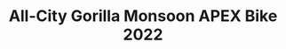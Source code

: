 ---
layout: shop-single
title: All-City Gorilla Monsoon APEX Bike 2022
id: "BI002911"
make: "All-City Gorilla Monsoon APEX Bike 2022"
model: 
brand_logo: "/globalassets/brand-logos/allcity-1.png"
name: "All-City Gorilla Monsoon APEX Bike 2022"
star_rating: "0"
price_current: "$2,499.00"
price_msrp: 
price_discount: 
availability: "Only 2 Left"
description: "&#35;&#35; All-City Gorilla Monsoon APEX Bike 2022

&#35;&#35;&#35; Monster Cross = Monster Fun

All-City bikes are fun, plain-and-simple. They’re made to go anywhere, do
anything, and put a smile on your face while you’re riding them. For the
Gorilla Monsoon, All City used their classic recipe of two parts steel and one
big cup of fun, but added in a special blend of one part tire clearance and a
splash of rowdiness. In the classic All-City fashion, the Gorilla Monsoon is
built around a sporty 612 select tubing steel frame for maximum durability and
that springy ride quality that only steel offers. Its comfortable geometry
makes it a very stable platform, resulting in a confidence inspiring ride.
Wide tire clearance for up to 27.5x2.4” (or 700x42mm) lets you explore with
full on mountain bike tires and allows you to run a plethora of tire choices.
Modern features like internal dropper post routing, flat mount brakes, and
12mm thru axles ensures that the Gorilla Monsoon is plenty futureproof.
Integrated fenders and rack mounts let you turn it into a bad weather
commuter, bikepackers dream machine, or even just a super rad grocery getter.
All-City’s attention to detail doesn’t go unnoticed with additional touches
like E.D. coating to protect against rust, liquid paint for a long lasting
paint job, lugged fork for a touch of nostalgia, and reinforced bottle bosses
because, well, why not? If we were to summarize the Gorilla Monsoon we would
say it’s the cycling industry leader in fun.

For the APEX level build, All-City went with the ever reliable SRAM APEX
1x11-speed drivetrain. The 11-42T cassette paired with the 38T chainring on
the FSA Comet crankset provides an excellent range of gears fit for everything
from bikepacking exploration to quick singletrack rips and everything in
between. Braking is handled by a set of Tektro mechanical disc brakes, which
are easy to adjust and offer reliable braking performance. If we direct our
attention to the seatpost you’ll find a TranzX dropper with 50mm of travel.
50mm of travel may not sound like a lot, but it’s quite perfect for most
gravel and adventure riding where shifting your weight back and around the
bike gives you a boost of confidence and allows you to ride more terrain
quicker and with more control. For wheels, All-City went with a set of WTB ST
i25 tubeless rims laced to a set of easy to service Novatec hubs. This
combination translates into a reliable tubeless wheelset that’s ready to take
on any challenge. For tires you’ll find a set of tubeless WTB Riddler’s in a
27.5x2.4” configuration wrapped around the rims. These tires come in the
light/fast casing option which when paired with the excellent all-around tire
tread of the Riddler promises a fast and grippy experience that’s perfect for
a variety of riding scenarios.

&#35;&#35;&#35; Features

  * **612 select steel tubing** offers that classic lively and springy steel ride quality
  * **Stable and fun geometry** makes the Gorilla Monsoon a joy to ride
  * **SRAM APEX 1x11-speed** is reliable and provides an excellent range of gears
  * **27.5x2.4” WTB Riddler tires** let you get into singletrack ripping and backcountry exploration
  * **TranzX dropper post** lets you get extra rowdy and inspires confidence
  * **Tubeless ready rims and tires** let you run your tires at lower pressures and offer increased flat protection

SPECIFICATIONS Frame | 612 Select Chromoly Steel, TIG Welded And Brazed, E.D.
Coated  
---|---  
Fork | 612 Select Chromoly Steel, All-City Signature Fork Ends, Bi-Wing Crown,
TIG Welded And Brazed, E.D. Coated  
Headset | Cane Creek 40 Series  
Shifters | SRAM APEX 1x11  
Front Derailleur | Nada  
Rear Derailleur | SRAM APEX 1x11, Long Cage  
Crankset | FSA Comet 38T, MegaEVO  
Bottom Bracket | FSA MegaEVO  
Chain | KMC X11 EPT  
Cassette | SunRace 11-Speed, 11-42T  
Brakes | Tektro MD-C550, Short Cable Pull/Tektro TR160-22, 160mm, 6-Bolt
Rotors  
Wheelset | WTB ST i25 TCS 2.0, 32H/Novatec D981SB And D982SB 32H Hubs  
Tires | WTB Riddler, 27.5x2.4”, TCS Light And Fast  
Handlebar | JD, AL6061, 31.8mm, 12-Degree Flair  
Stem | JD, AL6061, 3D Forged, 4-Bolt Stem, 31.8mm, 6-Degree Rise  
Grips/Bar Tape | All-City Embossed Black Tape  
Seatpost | TranzX JD-TS101, 27.2mm, 350m, 50mm Drop, TranzX Dl-24 Lever  
Seatclamp | Integrated  
Saddle | All-City Gonzo Or DDK-5255  
Intended Use | Gravel, Adventure  
  
_Note: Components are subject to change without notice._

![Geo Chart
Image](//cdn.thinglink.me/api/image/700069498757054465/1024/10/none&#35;tl-700069498757054465;')

_Note: Components are subject to change without notice._

![Geo Chart
Image](//cdn.thinglink.me/api/image/700069498757054465/1024/10/none&#35;tl-700069498757054465;')

  * METRIC
  * INCH

Size | 43 | 46 | 49 | 52 | 55 | 58 | 61  
---|---|---|---|---|---|---|---  
A: Seat Tube Length | 415 | 445 | 475 | 510 | 540 | 570 | 600  
B: Effective Top Tube | 505 | 520 | 528 | 545 | 565 | 585 | 605  
C: Stack | 534 | 547 | 557 | 579 | 598 | 622 | 645  
D: Reach | 357 | 363 | 368 | 374 | 382 | 389 | 402  
E: BB Height | - | - | - | - | - | - | -  
F: BB Drop | 62.5 | 62.5 | 62.5 | 62.5 | 62.5 | 62.5 | 62.5  
G: Head Tube Length | 115 | 125 | 135 | 155 | 175 | 200 | 225  
H: Head Tube Angle | 70 ° | 71 ° | 71 ° | 71.5 ° | 71.5 ° | 71.5 ° | 71.5 °  
I: Seat Tube Angle | 74.5 ° | 74 ° | 74 ° | 73.5 ° | 73 ° | 72.5 ° | 72.5 °  
J: Standover Height | 711 | 735.5 | 758.2 | 788.3 | 813.4 | 840.1 | 866.8  
K: Chainstay Length | 430 | 430 | 430 | 430 | 430 | 430 | 430  
L: Wheelbase | 1007 | 1008 | 1017 | 1021 | 1036 | 1051 | 1072  
Crank Arm Length | 165mm | 165 mm | 170 mm | 170 mm | 170 mm | 175 mm | 175 mm  
Stem Length | 70 mm | 80 mm | 90 mm | 100 mm | 100 mm | 110 mm | 120 mm  
Handlebar Width | 400 mm | 400 mm | 420 mm | 440 mm | 440 mm | 460 mm | 460 mm  
  
Size | 43 | 46 | 49 | 52 | 55 | 58 | 61  
---|---|---|---|---|---|---|---  
A: Seat Tube Length | 16.4 | 17.5 | 18.7 | 20.1 | 21.3 | 22.4 | 23.6  
B: Effective Top Tube | 19.9 | 20.5 | 20.8 | 21.5 | 22.2 | 23.0 | 23.8  
C: Stack | 21.0 | 21.5 | 21.9 | 22.8 | 23.5 | 24.5 | 25.4  
D: Reach | 14.0 | 14.3 | 14.5 | 14.7 | 15.0 | 15.3 | 15.8  
E: BB Height | - | - | - | - | - | - | -  
F: BB Drop | 2.5 | 2.5 | 2.5 | 2.5 | 2.5 | 2.5 | 2.5  
G: Head Tube Length | 4.5 | 4.9 | 5.3 | 6.1 | 6.9 | 7.9 | 8.9  
H: Head Tube Angle | 70.0 ° | 71.0 ° | 71.0 ° | 71.5 ° | 71.5 ° | 71.5 ° |
71.5 °  
I: Seat Tube Angle | 74.5 ° | 74.0 ° | 74.0 ° | 73.5 ° | 73.0 ° | 72.5 ° |
72.5 °  
J: Standover Height | 28.0 | 29.0 | 29.9 | 31.0 | 32.0 | 33.1 | 34.1  
K: Chainstay Length | 16.9 | 16.9 | 16.9 | 16.9 | 16.9 | 16.9 | 16.9  
L: Wheelbase | 39.6 | 39.7 | 40.0 | 40.2 | 40.8 | 41.4 | 42.2  
Crank Arm Length | 165 mm | 165 mm | 170 mm | 170 mm | 170 mm | 175 mm | 175
mm  
Stem Length | 70 mm | 80 mm | 90 mm | 100 mm | 100 mm | 110 mm | 120 mm  
Handlebar Width | 400 mm | 400 mm | 420 mm | 440 mm | 440 mm | 460 mm | 460 mm

"
meta_description: "AllCity Gorilla Monsoon APEX Bike 2022  Monster Cross  Monster Fun  AllCity bikes are fun plainandsimple. Theyrsquore made to go anywhere do anything and put a smile on your face while yoursquore riding them. For the Gorilla Monsoon All City used their classic recipe of two parts steel and one big cup of fun but added in a special blend of one part tire clearance and a splash of rowdiness."
meta_keywords: "BI002911, All-City Gorilla Monsoon APEX Bike 2022, All-City, Financing, Gravel Bikes"
og_description: 
og_title: 
og_type: 
og_url: 
og_image: 
og_audio: 
og_determiner: 
og_locale: 
og_locale_alternate: 
og_site_name: 
og_video: 
og_image_secure_url: 
og_image_type: 
og_image_width: 
og_image_height: 
og_image_alt: 
og_video_secure_url: 
og_video_type: 
og_video_width: 
og_video_height: 
og_audio_secure_url: 
og_audio_type: 
twitter_card: 
twitter_site: 
twitter_creator: 
twitter_image: 
twitter_title: 

---
